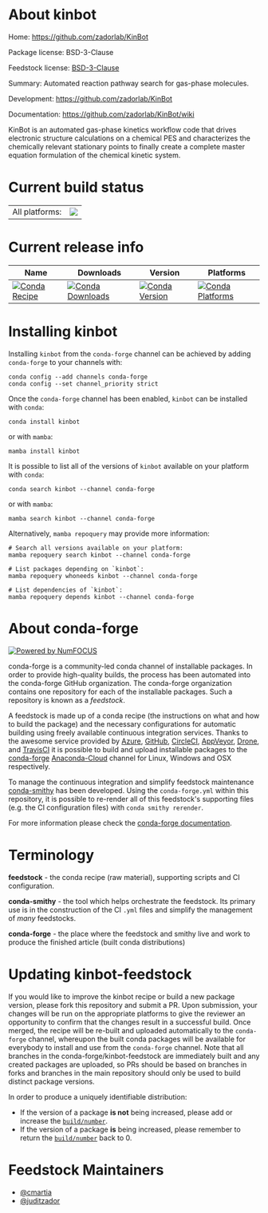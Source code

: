 About kinbot
============

Home: https://github.com/zadorlab/KinBot

Package license: BSD-3-Clause

Feedstock license: [BSD-3-Clause](https://github.com/conda-forge/kinbot-feedstock/blob/main/LICENSE.txt)

Summary: Automated reaction pathway search for gas-phase molecules.

Development: https://github.com/zadorlab/KinBot

Documentation: https://github.com/zadorlab/KinBot/wiki

KinBot is an automated gas-phase kinetics workflow code that drives
electronic structure calculations on a chemical PES and characterizes
the chemically relevant stationary points to finally create a complete
master equation formulation of the chemical kinetic system.


Current build status
====================


<table><tr><td>All platforms:</td>
    <td>
      <a href="https://dev.azure.com/conda-forge/feedstock-builds/_build/latest?definitionId=18435&branchName=main">
        <img src="https://dev.azure.com/conda-forge/feedstock-builds/_apis/build/status/kinbot-feedstock?branchName=main">
      </a>
    </td>
  </tr>
</table>

Current release info
====================

| Name | Downloads | Version | Platforms |
| --- | --- | --- | --- |
| [![Conda Recipe](https://img.shields.io/badge/recipe-kinbot-green.svg)](https://anaconda.org/conda-forge/kinbot) | [![Conda Downloads](https://img.shields.io/conda/dn/conda-forge/kinbot.svg)](https://anaconda.org/conda-forge/kinbot) | [![Conda Version](https://img.shields.io/conda/vn/conda-forge/kinbot.svg)](https://anaconda.org/conda-forge/kinbot) | [![Conda Platforms](https://img.shields.io/conda/pn/conda-forge/kinbot.svg)](https://anaconda.org/conda-forge/kinbot) |

Installing kinbot
=================

Installing `kinbot` from the `conda-forge` channel can be achieved by adding `conda-forge` to your channels with:

```
conda config --add channels conda-forge
conda config --set channel_priority strict
```

Once the `conda-forge` channel has been enabled, `kinbot` can be installed with `conda`:

```
conda install kinbot
```

or with `mamba`:

```
mamba install kinbot
```

It is possible to list all of the versions of `kinbot` available on your platform with `conda`:

```
conda search kinbot --channel conda-forge
```

or with `mamba`:

```
mamba search kinbot --channel conda-forge
```

Alternatively, `mamba repoquery` may provide more information:

```
# Search all versions available on your platform:
mamba repoquery search kinbot --channel conda-forge

# List packages depending on `kinbot`:
mamba repoquery whoneeds kinbot --channel conda-forge

# List dependencies of `kinbot`:
mamba repoquery depends kinbot --channel conda-forge
```


About conda-forge
=================

[![Powered by
NumFOCUS](https://img.shields.io/badge/powered%20by-NumFOCUS-orange.svg?style=flat&colorA=E1523D&colorB=007D8A)](https://numfocus.org)

conda-forge is a community-led conda channel of installable packages.
In order to provide high-quality builds, the process has been automated into the
conda-forge GitHub organization. The conda-forge organization contains one repository
for each of the installable packages. Such a repository is known as a *feedstock*.

A feedstock is made up of a conda recipe (the instructions on what and how to build
the package) and the necessary configurations for automatic building using freely
available continuous integration services. Thanks to the awesome service provided by
[Azure](https://azure.microsoft.com/en-us/services/devops/), [GitHub](https://github.com/),
[CircleCI](https://circleci.com/), [AppVeyor](https://www.appveyor.com/),
[Drone](https://cloud.drone.io/welcome), and [TravisCI](https://travis-ci.com/)
it is possible to build and upload installable packages to the
[conda-forge](https://anaconda.org/conda-forge) [Anaconda-Cloud](https://anaconda.org/)
channel for Linux, Windows and OSX respectively.

To manage the continuous integration and simplify feedstock maintenance
[conda-smithy](https://github.com/conda-forge/conda-smithy) has been developed.
Using the ``conda-forge.yml`` within this repository, it is possible to re-render all of
this feedstock's supporting files (e.g. the CI configuration files) with ``conda smithy rerender``.

For more information please check the [conda-forge documentation](https://conda-forge.org/docs/).

Terminology
===========

**feedstock** - the conda recipe (raw material), supporting scripts and CI configuration.

**conda-smithy** - the tool which helps orchestrate the feedstock.
                   Its primary use is in the construction of the CI ``.yml`` files
                   and simplify the management of *many* feedstocks.

**conda-forge** - the place where the feedstock and smithy live and work to
                  produce the finished article (built conda distributions)


Updating kinbot-feedstock
=========================

If you would like to improve the kinbot recipe or build a new
package version, please fork this repository and submit a PR. Upon submission,
your changes will be run on the appropriate platforms to give the reviewer an
opportunity to confirm that the changes result in a successful build. Once
merged, the recipe will be re-built and uploaded automatically to the
`conda-forge` channel, whereupon the built conda packages will be available for
everybody to install and use from the `conda-forge` channel.
Note that all branches in the conda-forge/kinbot-feedstock are
immediately built and any created packages are uploaded, so PRs should be based
on branches in forks and branches in the main repository should only be used to
build distinct package versions.

In order to produce a uniquely identifiable distribution:
 * If the version of a package **is not** being increased, please add or increase
   the [``build/number``](https://docs.conda.io/projects/conda-build/en/latest/resources/define-metadata.html#build-number-and-string).
 * If the version of a package **is** being increased, please remember to return
   the [``build/number``](https://docs.conda.io/projects/conda-build/en/latest/resources/define-metadata.html#build-number-and-string)
   back to 0.

Feedstock Maintainers
=====================

* [@cmartia](https://github.com/cmartia/)
* [@juditzador](https://github.com/juditzador/)

